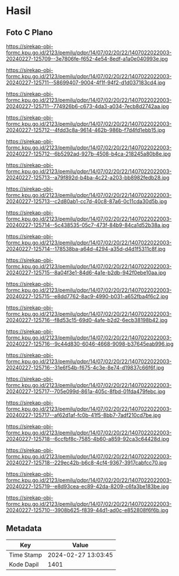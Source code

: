 # Hasil

## Foto C Plano

https://sirekap-obj-formc.kpu.go.id/2123/pemilu/pdpr/14/07/02/20/22/1407022022003-20240227-125709--3e7806fe-f652-4e54-8edf-a1a0e040993e.jpg

https://sirekap-obj-formc.kpu.go.id/2123/pemilu/pdpr/14/07/02/20/22/1407022022003-20240227-125711--58699407-9004-4f1f-94f2-d1d037183cd4.jpg

https://sirekap-obj-formc.kpu.go.id/2123/pemilu/pdpr/14/07/02/20/22/1407022022003-20240227-125711--774926b6-c673-4da3-a034-7ecb8d2742aa.jpg

https://sirekap-obj-formc.kpu.go.id/2123/pemilu/pdpr/14/07/02/20/22/1407022022003-20240227-125712--4fdd3c8a-9614-462b-986b-f7d4fd1ebb15.jpg

https://sirekap-obj-formc.kpu.go.id/2123/pemilu/pdpr/14/07/02/20/22/1407022022003-20240227-125712--6b5292ad-927b-4508-b4ca-218245a80b8e.jpg

https://sirekap-obj-formc.kpu.go.id/2123/pemilu/pdpr/14/07/02/20/22/1407022022003-20240227-125713--a79f892d-b4ba-4c22-a203-bb8982fedb28.jpg

https://sirekap-obj-formc.kpu.go.id/2123/pemilu/pdpr/14/07/02/20/22/1407022022003-20240227-125713--c2d80ab1-cc7d-40c8-87a6-0c11cda30d5b.jpg

https://sirekap-obj-formc.kpu.go.id/2123/pemilu/pdpr/14/07/02/20/22/1407022022003-20240227-125714--5c438535-05c7-473f-84b9-84ca1d52b38a.jpg

https://sirekap-obj-formc.kpu.go.id/2123/pemilu/pdpr/14/07/02/20/22/1407022022003-20240227-125714--178538ba-a64d-4294-a35d-d4d1f5311c8f.jpg

https://sirekap-obj-formc.kpu.go.id/2123/pemilu/pdpr/14/07/02/20/22/1407022022003-20240227-125715--8a04f3e1-84d6-4a1e-b2db-942f0ebe10aa.jpg

https://sirekap-obj-formc.kpu.go.id/2123/pemilu/pdpr/14/07/02/20/22/1407022022003-20240227-125715--e8dd7762-8ac9-4990-b031-a652fba4f6c2.jpg

https://sirekap-obj-formc.kpu.go.id/2123/pemilu/pdpr/14/07/02/20/22/1407022022003-20240227-125716--f8d53c15-69d0-4afe-b2d2-6ecb38198b42.jpg

https://sirekap-obj-formc.kpu.go.id/2123/pemilu/pdpr/14/07/02/20/22/1407022022003-20240227-125716--9c44d830-6046-4668-9098-b37645eab996.jpg

https://sirekap-obj-formc.kpu.go.id/2123/pemilu/pdpr/14/07/02/20/22/1407022022003-20240227-125716--31e6f54b-f675-4c3e-8e74-d19837c66f6f.jpg

https://sirekap-obj-formc.kpu.go.id/2123/pemilu/pdpr/14/07/02/20/22/1407022022003-20240227-125717--705e099d-861a-405c-8fbd-01fda479febc.jpg

https://sirekap-obj-formc.kpu.go.id/2123/pemilu/pdpr/14/07/02/20/22/1407022022003-20240227-125717--af62d1af-fc0b-41f5-8bb7-7adf210cd7be.jpg

https://sirekap-obj-formc.kpu.go.id/2123/pemilu/pdpr/14/07/02/20/22/1407022022003-20240227-125718--6ccfbf8c-7585-4b60-a859-92ca3c64428d.jpg

https://sirekap-obj-formc.kpu.go.id/2123/pemilu/pdpr/14/07/02/20/22/1407022022003-20240227-125718--229ec42b-b6c8-4cf4-9367-3917cabfcc70.jpg

https://sirekap-obj-formc.kpu.go.id/2123/pemilu/pdpr/14/07/02/20/22/1407022022003-20240227-125719--e8d93cea-ec89-42da-8209-c6fa3be183be.jpg

https://sirekap-obj-formc.kpu.go.id/2123/pemilu/pdpr/14/07/02/20/22/1407022022003-20240227-125710--3908b625-f839-44d1-ad0c-e852808f6f6b.jpg


## Metadata

| Key        | Value               |
| ---------- | ------------------- |
| Time Stamp | 2024-02-27 13:03:45 |
| Kode Dapil | 1401                |



